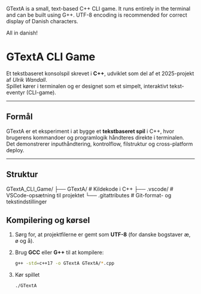 GTextA is a small, text-based C++ CLI game.
It runs entirely in the terminal and can be built using G++.
UTF-8 encoding is recommended for correct display of Danish characters.

All in danish!

# GTextA CLI Game

Et tekstbaseret konsolspil skrevet i **C++**, udviklet som del af et 2025-projekt af *Ulrik Wandall*.  
Spillet kører i terminalen og er designet som et simpelt, interaktivt tekst-eventyr (CLI-game).

---

## Formål

GTextA er et eksperiment i at bygge et **tekstbaseret spil** i C++, hvor brugerens kommandoer og programlogik håndteres direkte i terminalen.  
Det demonstrerer inputhåndtering, kontrolflow, filstruktur og cross-platform deploy.

---

## Struktur
GTextA_CLI_Game/
├── GTextA/ # Kildekode i C++
├── .vscode/ # VSCode-opsætning til projektet
└── .gitattributes # Git-format- og tekstindstillinger

## Kompilering og kørsel

1. Sørg for, at projektfilerne er gemt som **UTF-8** (for danske bogstaver æ, ø og å).  
2. Brug **GCC** eller **G++** til at kompilere:

   ```bash
   g++ -std=c++17 -o GTextA GTextA/*.cpp
3. Kør spillet

   ```bash
   ./GTextA



